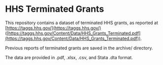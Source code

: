 # HHS Terminated Grants
This repository contains a dataset of terminated HHS grants, as reported at [https://taggs.hhs.gov/](https://taggs.hhs.gov/) ([https://taggs.hhs.gov/Content/Data/HHS_Grants_Terminated.pdf](https://taggs.hhs.gov/Content/Data/HHS_Grants_Terminated.pdf)). 

Previous reports of terminated grants are saved in the archive/ directory.

The data are provided in .pdf, .xlsx, .csv, and Stata .dta format.
